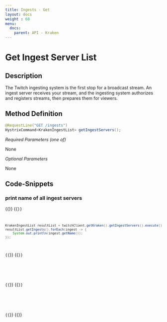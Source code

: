 ```yaml
---
title: Ingests - Get
layout: docs
weight : 60
menu: 
  docs:
    parent: API - Kraken
---
```


# Get Ingest Server List

## Description

The Twitch ingesting system is the first stop for a broadcast stream. An ingest server receives your stream, and the ingesting system authorizes and registers streams, then prepares them for viewers.

## Method Definition

```java
@RequestLine("GET /ingests")
HystrixCommand<KrakenIngestList> getIngestServers();
```

*Required Parameters (one of)*

None

*Optional Parameters*

None

## Code-Snippets

### print name of all ingest servers

{{<codeblocks>}}
{{<code Java>}}
```java
KrakenIngestList resultList = twitchClient.getKraken().getIngestServers().execute();
resultList.getIngests().forEach(ingest -> {
	System.out.println(ingest.getName());
});
```
{{</code>}}
{{<code Groovy>}}
```groovy

```
{{</code>}}
{{<code Kotlin>}}
```kotlin

```
{{</code>}}
{{</codeblocks>}}
